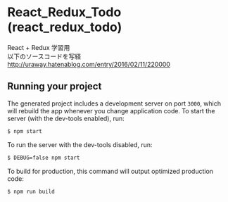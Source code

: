 
# React_Redux_Todo (react_redux_todo)

React + Redux 学習用  
以下のソースコードを写経  
http://uraway.hatenablog.com/entry/2016/02/11/220000

## Running your project

The generated project includes a development server on port `3000`, which will rebuild the app whenever you change application code. To start the server (with the dev-tools enabled), run:

```bash
$ npm start
```

To run the server with the dev-tools disabled, run:

```bash
$ DEBUG=false npm start
```

To build for production, this command will output optimized production code:

```bash
$ npm run build
```
